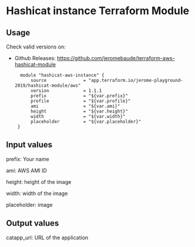 # Hashicat instance Terraform Module #

## Usage

Check valid versions on:
* Github Releases: <https://github.com/jeromebaude/terraform-aws-hashicat-module>

        module "hashicat-aws-instance" {  
            source              = "app.terraform.io/jerome-playground-2019/hashicat-module/aws"
            version             = 1.1.1
            prefix              = "${var.prefix}"
            profile             = "${var.profile}"
            ami                 = "${var.ami}"
            height              = "${var.height}"
            width               = "${var.width}"
            placeholder         = "${var.placeholder}"
       }


## Input values

prefix: Your name

ami: AWS AMI ID

height: height of the image

width: width of the image

placeholder: image

## Output values

catapp_url: URL of the application

